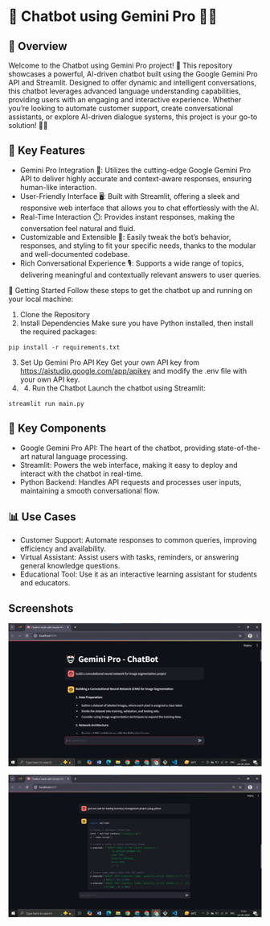 # 🤖 Chatbot using Gemini Pro 🧠🌐
## 📄 Overview
Welcome to the Chatbot using Gemini Pro project! 🚀 This repository showcases a powerful, AI-driven chatbot built using the Google Gemini Pro API and Streamlit. Designed to offer dynamic and intelligent conversations, this chatbot leverages advanced language understanding capabilities, providing users with an engaging and interactive experience. Whether you’re looking to automate customer support, create conversational assistants, or explore AI-driven dialogue systems, this project is your go-to solution! 💬✨

## 🔑 Key Features
- Gemini Pro Integration 🌟: Utilizes the cutting-edge Google Gemini Pro API to deliver highly accurate and context-aware responses, ensuring human-like interaction.
- User-Friendly Interface 🖥️: Built with Streamlit, offering a sleek and responsive web interface that allows you to chat effortlessly with the AI.
- Real-Time Interaction ⏱️: Provides instant responses, making the conversation feel natural and fluid.
- Customizable and Extensible 🔧: Easily tweak the bot’s behavior, responses, and styling to fit your specific needs, thanks to the modular and well-documented codebase.
- Rich Conversational Experience 🎙️: Supports a wide range of topics, delivering meaningful and contextually relevant answers to user queries.

🚀 Getting Started
Follow these steps to get the chatbot up and running on your local machine:

1. Clone the Repository
2. Install Dependencies
Make sure you have Python installed, then install the required packages:
```
pip install -r requirements.txt
```
3. Set Up Gemini Pro API Key
   Get your own API key from https://aistudio.google.com/app/apikey and modify the .env file with your own API key.
4. 4. Run the Chatbot
Launch the chatbot using Streamlit:
```
streamlit run main.py
```
## 🎨 Key Components
- Google Gemini Pro API: The heart of the chatbot, providing state-of-the-art natural language processing.
- Streamlit: Powers the web interface, making it easy to deploy and interact with the chatbot in real-time.
- Python Backend: Handles API requests and processes user inputs, maintaining a smooth conversational flow.
## 📊 Use Cases
- Customer Support: Automate responses to common queries, improving efficiency and availability.
- Virtual Assistant: Assist users with tasks, reminders, or answering general knowledge questions.
- Educational Tool: Use it as an interactive learning assistant for students and educators.
## Screenshots
![Chatscreen](chat1.png)


![Chatscreen](chat2.png)
